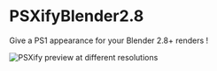 # PSXifyBlender2.8
Give a PS1 appearance for your Blender 2.8+ renders !

![PSXify preview at different resolutions](https://github.com/DreliasJackCarter/PSXifyBlender2.8/blob/main/RenderPreviews.gif)
